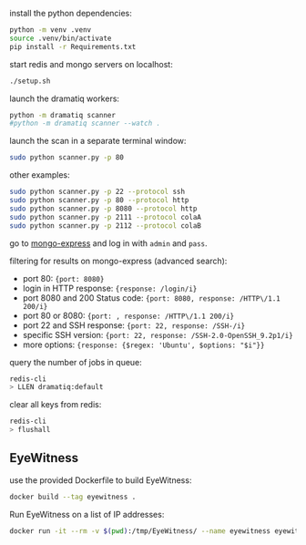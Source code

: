 install the python dependencies:
```bash
python -m venv .venv
source .venv/bin/activate
pip install -r Requirements.txt
```

start redis and mongo servers on localhost:
```bash
./setup.sh
```

launch the dramatiq workers:
```bash
python -m dramatiq scanner
#python -m dramatiq scanner --watch .
```

launch the scan in a separate terminal window:
```bash
sudo python scanner.py -p 80
```

other examples:
```bash
sudo python scanner.py -p 22 --protocol ssh
sudo python scanner.py -p 80 --protocol http
sudo python scanner.py -p 8080 --protocol http
sudo python scanner.py -p 2111 --protocol colaA
sudo python scanner.py -p 2112 --protocol colaB
```

go to [mongo-express](http://127.0.0.1:8081) and log in with `admin` and `pass`.

filtering for results on mongo-express (advanced search):

- port 80: `{port: 8080}`
- login in HTTP response: `{response: /login/i}`
- port 8080 and 200 Status code: `{port: 8080, response: /HTTP\/1.1 200/i}`
- port 80 or 8080: `{port: , response: /HTTP\/1.1 200/i}`
- port 22 and SSH response: `{port: 22, response: /SSH-/i}`
- specific SSH version: `{port: 22, response: /SSH-2.0-OpenSSH_9.2p1/i}`
- more options: `{response: {$regex: 'Ubuntu', $options: "$i"}}`


query the number of jobs in queue:
```bash
redis-cli
> LLEN dramatiq:default
```

clear all keys from redis:
```bash
redis-cli
> flushall
```


## EyeWitness

use the provided Dockerfile to build EyeWitness:
```bash
docker build --tag eyewitness .
```

Run EyeWitness on a list of IP addresses:
```bash
docker run -it --rm -v $(pwd):/tmp/EyeWitness/ --name eyewitness eyewitness -f ./port8080.lst
```
